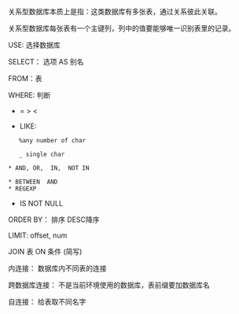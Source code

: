 关系型数据库本质上是指：这类数据库有多张表，通过关系彼此关联。

关系型数据库每张表有一个主键列，列中的值要能够唯一识别表里的记录。



USE: 选择数据库

SELECT： 选项 AS 别名

FROM：表

WHERE: 判断 

  * = > <

  *  LIKE: 

    ​	%any number of char

    ​	_ single char

	* AND, OR,  IN,  NOT IN

	* BETWEEN  AND
	* REGEXP

* IS NOT NULL

ORDER BY： 排序 DESC降序

LIMIT: offset, num

JOIN 表 ON 条件 (简写)

内连接： 数据库内不同表的连接 

跨数据库连接： 不是当前环境使用的数据库，表前缀要加数据库名

自连接： 给表取不同名字

